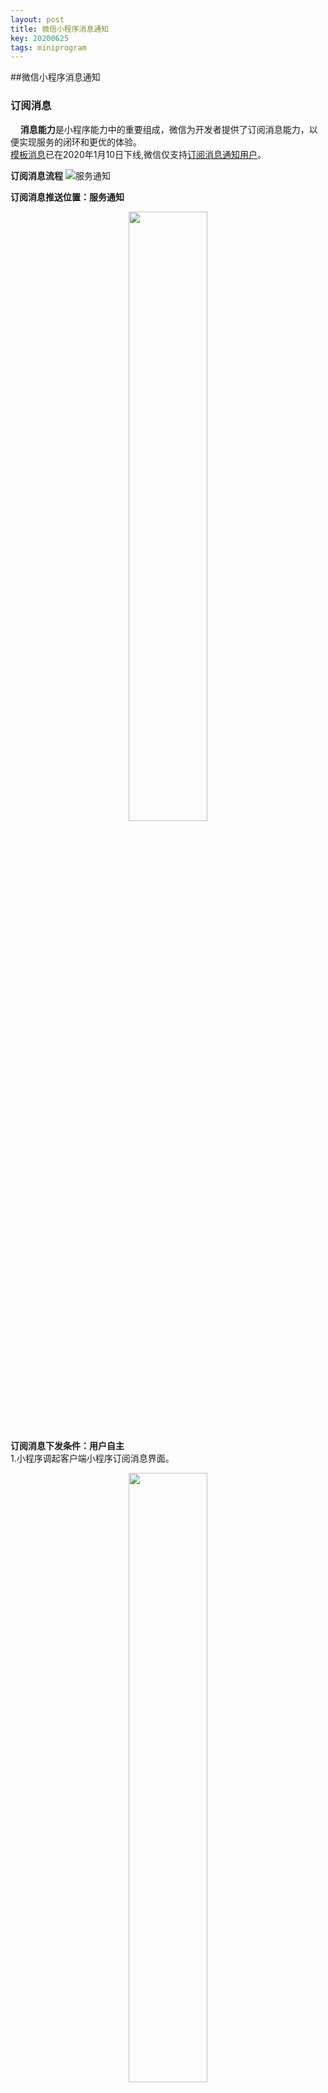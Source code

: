 ```yaml
---
layout: post
title: 微信小程序消息通知
key: 20200625
tags: miniprogram
---  
```

##微信小程序消息通知
### 订阅消息
 &nbsp;&nbsp;&nbsp;&nbsp;**消息能力**是小程序能力中的重要组成，微信为开发者提供了订阅消息能力，以便实现服务的闭环和更优的体验。     
 [模板消息](https://developers.weixin.qq.com/miniprogram/dev/framework/open-ability/template-message.html)已在2020年1月10日下线,微信仅支持[订阅消息通知用户](https://mp.weixin.qq.com/s/hJtDUAxYQXzKpw8O2MYbIQ)。   
  
**订阅消息流程** 
 ![服务通知](/statics/images/2020-0618/1.jpg)    
 
**订阅消息推送位置：服务通知**   
<div align=center>
<img src="/statics/images/2020-0618/图片4.jpg" width="50%">  
</div>

**订阅消息下发条件：用户自主**  
1.小程序调起客户端小程序订阅消息界面。  
<div align=center>
<img src="/statics/images/2020-0618/图片3.jpg" width="50%">  
</div>
2.展示用户订阅消息的操作结果。  
<div align=center>
<img src="/statics/images/2020-0618/图片2.jpg" width="50%">  
</div>
3.订阅成功后，可在服务通知中收到推送，订阅消息卡片可直接跳转到小程序页面。    

**使用说明**    
1.在微信公众平台配置消息通知模版ID：  
<img src="/statics/images/2020-0618/3.jpg" width="100%">  
2.获取下发权限    
详见**小程序端**消息订阅接口 wx.requestSubscribeMessage  
3.调用接口下发订阅消息  
详见**服务端**消息发送接口 subscribeMessage.send

### 接入消息推送    
[消息推送](https://developers.weixin.qq.com/miniprogram/dev/framework/server-ability/message-push.html)

### 其他通知
1.公众号通知    

* 公众号允许向用户发送重要服务通知，如信用卡刷卡通知，商品购买成功通知等。
* 下发公众号[服务消息](https://developers.weixin.qq.com/miniprogram/dev/api-backend/open-api/uniform-message/uniformMessage.send.html)，要求公众号与小程序有绑定且同主体。
* 公众号通知可跳转至该小程序的页面。     
 
<div align=center>
<img src="/statics/images/2020-0618/5.jpg" width="50%">  
</div>
  
**2.微信支付通知**  
在微信APP内调起微信支付后，用户会接收支付通知结果。  
<div align=center>
<img src="/statics/images/2020-0618/6.jpg" width="50%">  
</div>


 